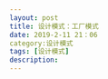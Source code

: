 ```yaml
---
layout: post
title: 设计模式：工厂模式
date: 2019-2-11 21：06
category:设计模式
tags: [设计模式]
description: 
---
```


